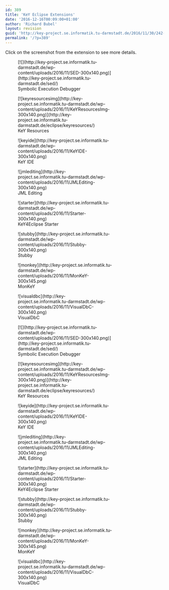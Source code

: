 ```yaml
---
id: 389
title: 'KeY Eclipse Extensions'
date: '2016-12-16T00:09:00+01:00'
author: 'Richard Bubel'
layout: revision
guid: 'http://key-project.se.informatik.tu-darmstadt.de/2016/11/30/242-autosave-v1/'
permalink: '/?p=389'
---
```


Click on the screenshot from the extension to see more details.

<div class="container-fluid"><div class="row"><div class="col-sm-1 col-md-1"> <figure aria-describedby="caption-attachment-306" class="wp-caption aligncenter" id="attachment_306" style="width: 300px">[![](http://key-project.se.informatik.tu-darmstadt.de/wp-content/uploads/2016/11/SED-300x140.png)](http://key-project.se.informatik.tu-darmstadt.de/sed/)<figcaption class="wp-caption-text" id="caption-attachment-306">Symbolic Execution Debugger</figcaption></figure> </div><div class="col-sm-1 col-md-1"> <figure aria-describedby="caption-attachment-387" class="wp-caption aligncenter" id="attachment_387" style="width: 300px">[![keyresourcesimg](http://key-project.se.informatik.tu-darmstadt.de/wp-content/uploads/2016/11/KeYResourcesImg-300x140.png)](http://key-project.se.informatik.tu-darmstadt.de/eclipse/keyresources/)<figcaption class="wp-caption-text" id="caption-attachment-387">KeY Resources</figcaption></figure> </div><div class="col-sm-1 col-md-1"> <figure aria-describedby="caption-attachment-307" class="wp-caption aligncenter" id="attachment_307" style="width: 300px">![keyide](http://key-project.se.informatik.tu-darmstadt.de/wp-content/uploads/2016/11/KeYIDE-300x140.png)<figcaption class="wp-caption-text" id="caption-attachment-307">KeY IDE</figcaption></figure> </div></div><div class="row"><div class="col-sm-6 col-md-4"><figure aria-describedby="caption-attachment-311" class="wp-caption aligncenter" id="attachment_311" style="width: 300px">![jmlediting](http://key-project.se.informatik.tu-darmstadt.de/wp-content/uploads/2016/11/JMLEditing-300x140.png)<figcaption class="wp-caption-text" id="caption-attachment-311">JML Editing</figcaption></figure> </div><div class="col-sm-6 col-md-4"><figure aria-describedby="caption-attachment-312" class="wp-caption aligncenter" id="attachment_312" style="width: 300px">![starter](http://key-project.se.informatik.tu-darmstadt.de/wp-content/uploads/2016/11/Starter-300x140.png)<figcaption class="wp-caption-text" id="caption-attachment-312">KeY4Eclipse Starter</figcaption></figure> </div><div class="col-sm-6 col-md-4"><figure aria-describedby="caption-attachment-308" class="wp-caption aligncenter" id="attachment_308" style="width: 300px">![stubby](http://key-project.se.informatik.tu-darmstadt.de/wp-content/uploads/2016/11/Stubby-300x140.png)<figcaption class="wp-caption-text" id="caption-attachment-308">Stubby</figcaption></figure> </div></div><div class="row"><div class="col-sm-6  col-md-6"><figure aria-describedby="caption-attachment-314" class="wp-caption aligncenter" id="attachment_314" style="width: 300px">![monkey](http://key-project.se.informatik.tu-darmstadt.de/wp-content/uploads/2016/11/MonKeY-300x145.png)<figcaption class="wp-caption-text" id="caption-attachment-314">MonKeY</figcaption></figure> </div><div class="col-sm-6  col-md-6"><figure aria-describedby="caption-attachment-310" class="wp-caption aligncenter" id="attachment_310" style="width: 300px">![visualdbc](http://key-project.se.informatik.tu-darmstadt.de/wp-content/uploads/2016/11/VisualDbC-300x140.png)<figcaption class="wp-caption-text" id="caption-attachment-310">VisualDbC</figcaption></figure> </div></div> </div><div class="container-fluid"><div class="row"><div class="col-sm-6 col-md-4"> <figure aria-describedby="caption-attachment-306" class="wp-caption aligncenter" id="attachment_306" style="width: 300px">[![](http://key-project.se.informatik.tu-darmstadt.de/wp-content/uploads/2016/11/SED-300x140.png)](http://key-project.se.informatik.tu-darmstadt.de/sed/)<figcaption class="wp-caption-text" id="caption-attachment-306">Symbolic Execution Debugger</figcaption></figure> </div><div class="col-sm-6 col-md-4"> <figure aria-describedby="caption-attachment-387" class="wp-caption aligncenter" id="attachment_387" style="width: 300px">[![keyresourcesimg](http://key-project.se.informatik.tu-darmstadt.de/wp-content/uploads/2016/11/KeYResourcesImg-300x140.png)](http://key-project.se.informatik.tu-darmstadt.de/eclipse/keyresources/)<figcaption class="wp-caption-text" id="caption-attachment-387">KeY Resources</figcaption></figure> </div><div class="col-sm-6 col-md-4"> <figure aria-describedby="caption-attachment-307" class="wp-caption aligncenter" id="attachment_307" style="width: 300px">![keyide](http://key-project.se.informatik.tu-darmstadt.de/wp-content/uploads/2016/11/KeYIDE-300x140.png)<figcaption class="wp-caption-text" id="caption-attachment-307">KeY IDE</figcaption></figure> </div></div><div class="row"><div class="col-sm-6 col-md-4"><figure aria-describedby="caption-attachment-311" class="wp-caption aligncenter" id="attachment_311" style="width: 300px">![jmlediting](http://key-project.se.informatik.tu-darmstadt.de/wp-content/uploads/2016/11/JMLEditing-300x140.png)<figcaption class="wp-caption-text" id="caption-attachment-311">JML Editing</figcaption></figure> </div><div class="col-sm-6 col-md-4"><figure aria-describedby="caption-attachment-312" class="wp-caption aligncenter" id="attachment_312" style="width: 300px">![starter](http://key-project.se.informatik.tu-darmstadt.de/wp-content/uploads/2016/11/Starter-300x140.png)<figcaption class="wp-caption-text" id="caption-attachment-312">KeY4Eclipse Starter</figcaption></figure> </div><div class="col-sm-6 col-md-4"><figure aria-describedby="caption-attachment-308" class="wp-caption aligncenter" id="attachment_308" style="width: 300px">![stubby](http://key-project.se.informatik.tu-darmstadt.de/wp-content/uploads/2016/11/Stubby-300x140.png)<figcaption class="wp-caption-text" id="caption-attachment-308">Stubby</figcaption></figure> </div></div><div class="row"><div class="col-sm-6  col-md-6"><figure aria-describedby="caption-attachment-314" class="wp-caption aligncenter" id="attachment_314" style="width: 300px">![monkey](http://key-project.se.informatik.tu-darmstadt.de/wp-content/uploads/2016/11/MonKeY-300x145.png)<figcaption class="wp-caption-text" id="caption-attachment-314">MonKeY</figcaption></figure> </div><div class="col-sm-6  col-md-6"><figure aria-describedby="caption-attachment-310" class="wp-caption aligncenter" id="attachment_310" style="width: 300px">![visualdbc](http://key-project.se.informatik.tu-darmstadt.de/wp-content/uploads/2016/11/VisualDbC-300x140.png)<figcaption class="wp-caption-text" id="caption-attachment-310">VisualDbC</figcaption></figure> </div></div></div>
